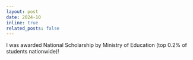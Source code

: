 ```yaml
---
layout: post
date: 2024-10
inline: true
related_posts: false
---
```


I was awarded National Scholarship by Ministry of Education (top 0.2% of students nationwide)!